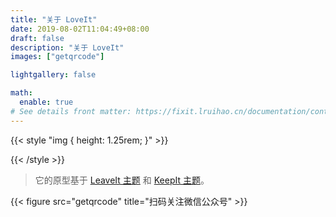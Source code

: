 ```yaml
---
title: "关于 LoveIt"
date: 2019-08-02T11:04:49+08:00
draft: false
description: "关于 LoveIt"
images: ["getqrcode"]

lightgallery: false

math:
  enable: true
# See details front matter: https://fixit.lruihao.cn/documentation/content-management/introduction/#front-matter
---
```


<!--more-->

{{< style "img { height: 1.25rem; }" >}}

{{< /style >}}

> 它的原型基于 [LeaveIt 主题](https://github.com/liuzc/LeaveIt) 和 [KeepIt 主题](https://github.com/Fastbyte01/KeepIt)。

{{< figure src="getqrcode" title="扫码关注微信公众号" >}}
